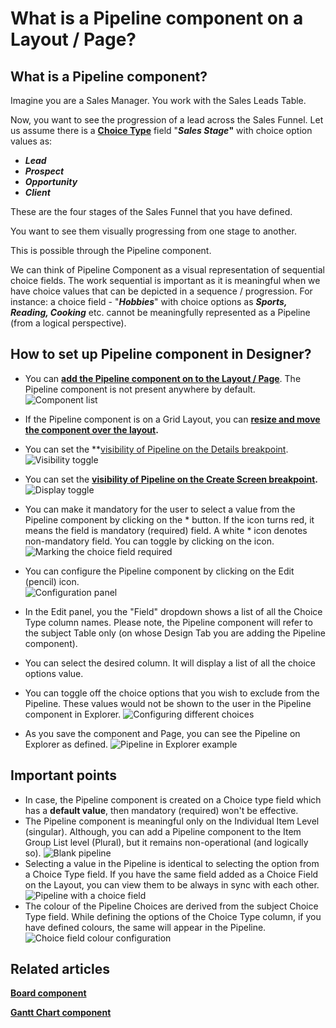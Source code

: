 # What is a Pipeline component on a Layout / Page?

## **What is a Pipeline component?**

Imagine you are a Sales Manager. You work with the Sales Leads Table.

Now, you want to see the progression of a lead across the Sales Funnel. Let us assume there is a **[Choice Type](https://docs.rapidplatform.com/books/experiences/page/how-to-add-columns-to-a-data-table "How to add columns to a data table?")** field "***Sales Stage*"** with choice option values as:

- ***Lead***
- ***Prospect***
- ***Opportunity***
- ***Client***

These are the four stages of the Sales Funnel that you have defined.

You want to see them visually progressing from one stage to another.

This is possible through the Pipeline component.

We can think of Pipeline Component as a visual representation of sequential choice fields. The work sequential is important as it is meaningful when we have choice values that can be depicted in a sequence / progression. For instance: a choice field - "***Hobbies***" with choice options as ***Sports, Reading, Cooking*** etc. cannot be meaningfully represented as a Pipeline (from a logical perspective).

## **How to set up Pipeline component in Designer?**

- You can **[add the Pipeline component on to the Layout / Page](https://docs.rapidplatform.com/books/experiences/page/how-to-add-a-component-to-a-layout-page "How to add a component to a Layout / Page?")**. The Pipeline component is not present anywhere by default.  
    ![Component list](<Component list.png>)
- If the Pipeline component is on a Grid Layout, you can **[resize and move the component over the layout](https://docs.rapidplatform.com/books/experiences/page/how-to-arrange-a-component-on-grid-layout "How to arrange a component on Grid layout?").**
- You can set the **[visibility of Pipeline on the Details breakpoint](https://docs.rapidplatform.com/books/experiences/page/how-to-set-a-component-to-be-visible-hidden-on-item-details-and-create-breakpoints "How to set a component to be visible / hidden on 'Item Details' and 'Create' breakpoints?").   
    ![Visibility toggle](<../Visiblity toggle.png>)
- You can set the **[visibility of Pipeline on the Create Screen breakpoint](https://docs.rapidplatform.com/books/experiences/page/how-to-set-a-component-to-be-visible-hidden-on-item-details-and-create-breakpoints "How to set a component to be visible / hidden on 'Item Details' and 'Create' breakpoints?").** 
    ![Display toggle](<../Display toggle.png>)
- You can make it mandatory for the user to select a value from the Pipeline component by clicking on the \* button. If the icon turns red, it means the field is mandatory (required) field. A white \* icon denotes non-mandatory field. You can toggle by clicking on the icon.   
    ![Marking the choice field required](<Marking the choice field required.png>)
- You can configure the Pipeline component by clicking on the Edit (pencil) icon.   
    ![Configuration panel](<Configuration panel.png>)
- In the Edit panel, you the "Field" dropdown shows a list of all the Choice Type column names. Please note, the Pipeline component will refer to the subject Table only (on whose Design Tab you are adding the Pipeline component).
- You can select the desired column. It will display a list of all the choice options value.
- You can toggle off the choice options that you wish to exclude from the Pipeline. These values would not be shown to the user in the Pipeline component in Explorer.
    ![Configuring different choices](<Configuring difference choices.png>)

- As you save the component and Page, you can see the Pipeline on Explorer as defined.
    ![Pipeline in Explorer example](<Pipeline in Explorer example.png>)

## **Important points**

- In case, the Pipeline component is created on a Choice type field which has a **default value**, then mandatory (required) won't be effective.
- The Pipeline component is meaningful only on the Individual Item Level (singular). Although, you can add a Pipeline component to the Item Group List level (Plural), but it remains non-operational (and logically so).
    ![Blank pipeline](<Blank pipeline.png>)
- Selecting a value in the Pipeline is identical to selecting the option from a Choice Type field. If you have the same field added as a Choice Field on the Layout, you can view them to be always in sync with each other. 
    ![Pipeline with a choice field](<Pipeline with a choice field.png>)
- The colour of the Pipeline Choices are derived from the subject Choice Type field. While defining the options of the Choice Type column, if you have defined colours, the same will appear in the Pipeline.  
    ![Choice field colour configuration](<Choice field colour configuration.png>)

## **Related articles**

[**Board component**](https://docs.rapidplatform.com/books/experiences/page/what-is-a-board-component-on-a-layout-page "What is a Board component on a Layout / Page?")

**[Gantt Chart component](https://docs.rapidplatform.com/books/experiences/page/how-to-configure-the-page-gantt-chart-component "How to configure the Page - Gantt Chart Component?")**

